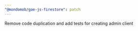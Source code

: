 ```yaml
---
"@mondomob/gae-js-firestore": patch
---
```


Remove code duplication and add tests for creating admin client
